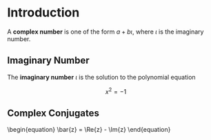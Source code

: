 # Introduction 

A **complex number** is one of the form $a+b\iota$, where $\iota$ is the imaginary number.

## Imaginary Number
The **imaginary number** $\iota$ is the solution to the polynomial equation

$$
x^2 = -1
$$

## Complex Conjugates

\begin{equation}
\bar{z} = \Re{z} - \Im{z}
\end{equation}